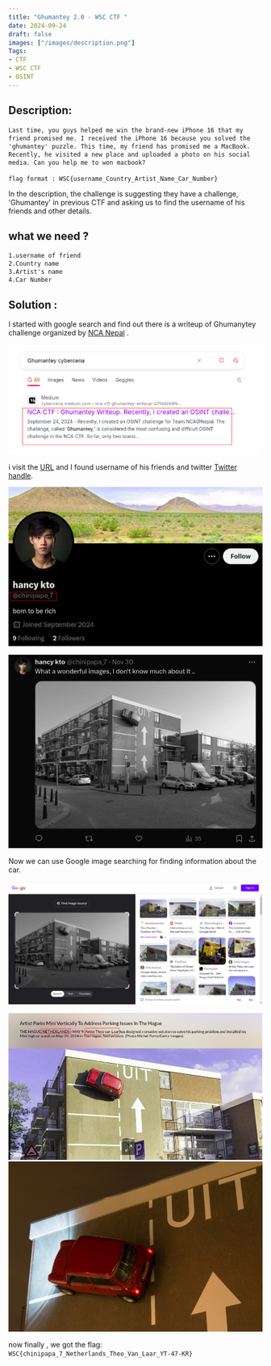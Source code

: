 ```yaml
---
title: "Ghumantey 2.0 - WSC CTF "
date: 2024-09-24
draft: false
images: ["/images/description.png"]
Tags:
- CTF
- WSC CTF
- OSINT
---
```

 
## Description:
```
Last time, you guys helped me win the brand-new iPhone 16 that my friend promised me. I received the iPhone 16 because you solved the 'ghumantey' puzzle. This time, my friend has promised me a MacBook. Recently, he visited a new place and uploaded a photo on his social media. Can you help me to won macbook?

flag format : WSC{username_Country_Artist_Name_Car_Number}
```
In the description, the challenge is suggesting they have a challenge, 'Ghumantey' in previous CTF and asking us to find the username of his friends and other details.

## what we need ?
```
1.username of friend
2.Country name
3.Artist's name
4.Car Number
```
## Solution :

I started with google search and find out there is a writeup of Ghumanytey challenge organized by [NCA Nepal](https://ncateam.xyz/) . 

![alt text](image.png)

i visit the [URL](https://cybercena.medium.com/nca-ctf-ghumantey-writeup-47fdd269fee0) and I found username of his friends and twitter [Twitter handle](https://x.com/chinipapa_7).

![username](image-1.png)

![twitter post](image-3.png)

Now we can use Google image searching for finding information about the car.

![alt text](image-4.png)

![alt text](image-5.png)
![car png](carpng.jpg)

now finally , we got the flag: ```WSC{chinipapa_7_Netherlands_Theo_Van_Laar_YT-47-KR}```